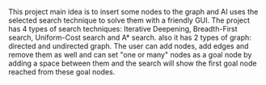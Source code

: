 This project main idea is to insert some nodes to the graph and AI uses the selected search technique to solve them with a friendly GUI. 
The project has 4 types of search techniques: Iterative Deepening, Breadth-First search, Uniform-Cost search and A* search. also it has 2 types of graph: directed and undirected graph. 
The user can add nodes, add edges and remove them as well and can set "one or many" nodes as a goal node by adding a space between them and the search will show the first goal node reached from these goal nodes.
